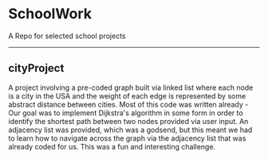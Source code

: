 # SchoolWork
A Repo for selected school projects

-----------
cityProject
-----------
A project involving a pre-coded graph built via linked list where each node is a city in the USA and the weight of each edge is represented by some abstract distance between cities. Most of this code was written already - Our goal was to implement Dijkstra's algorithm in some form in order to identify the shortest path between two nodes provided via user input. An adjacency list was provided, which was a godsend, but this meant we had to learn how to navigate across the graph via the adjacency list that was already coded for us. This was a fun and interesting challenge.
